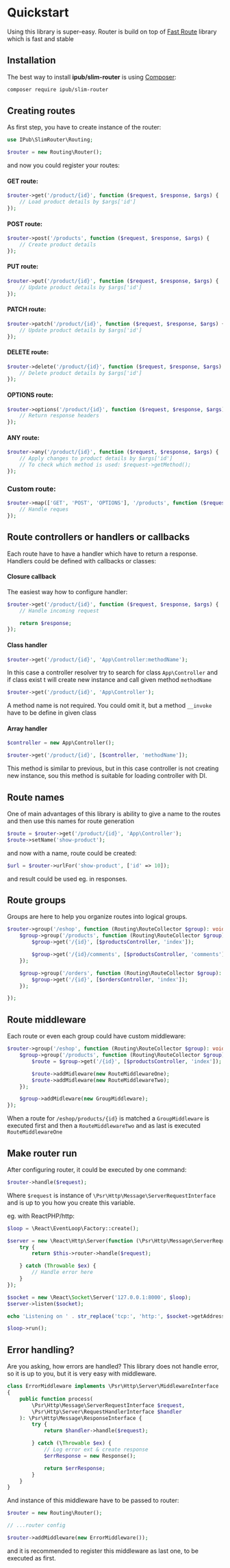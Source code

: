 # Quickstart

Using this library is super-easy. Router is build on top of [Fast Route](https://github.com/nikic/FastRoute) library which is fast and stable

## Installation

The best way to install **ipub/slim-router** is using [Composer](http://getcomposer.org/):

```sh
composer require ipub/slim-router
```

## Creating routes

As first step, you have to create instance of the router:

```php
use IPub\SlimRouter\Routing;

$router = new Routing\Router();
```

and now you could register your routes:

#### GET route:

```php
$router->get('/product/{id}', function ($request, $response, $args) {
    // Load product details by $args['id']
});
```

#### POST route:

```php
$router->post('/products', function ($request, $response, $args) {
    // Create product details
});
```

#### PUT route:

```php
$router->put('/product/{id}', function ($request, $response, $args) {
    // Update product details by $args['id']
});
```

#### PATCH route:

```php
$router->patch('/product/{id}', function ($request, $response, $args) {
    // Update product details by $args['id']
});
```

#### DELETE route:

```php
$router->delete('/product/{id}', function ($request, $response, $args) {
    // Delete product details by $args['id']
});
```

#### OPTIONS route:

```php
$router->options('/product/{id}', function ($request, $response, $args) {
    // Return response headers
});
```

#### ANY route:

```php
$router->any('/product/{id}', function ($request, $response, $args) {
    // Apply changes to product details by $args['id']
    // To check which method is used: $request->getMethod();
});
```

### Custom route:

```php
$router->map(['GET', 'POST', 'OPTIONS'], '/products', function ($request, $response, $args) {
    // Handle reques
});
```

## Route controllers or handlers or callbacks

Each route have to have a handler which have to return a response. Handlers could be defined with callbacks or classes:

#### Closure callback

The easiest way how to configure handler:

```php
$router->get('/product/{id}', function ($request, $response, $args) {
    // Handle incoming request

    return $response;
});
```

#### Class handler

```php
$router->get('/product/{id}', 'App\Controller:methodName');
```

In this case a controller resolver try to search for class `App\Controller` and if class exist t will create new instance and call given method `methodName`

```php
$router->get('/product/{id}', 'App\Controller');
```

A method name is not required. You could omit it, but a method `__invoke` have to be define in given class

#### Array handler

```php
$controller = new App\Controller();

$router->get('/product/{id}', [$controller, 'methodName']);
```

This method is similar to previous, but in this case controller is not creating new instance, sou this method is suitable for loading controller with DI.

## Route names

One of main advantages of this library is ability to give a name to the routes and then use this names for route generation

```php
$route = $router->get('/product/{id}', 'App\Controller');
$route->setName('show-product');
```

and now with a name, route could be created:

```php
$url = $router->urlFor('show-product', ['id' => 10]);
```

and result could be used eg. in responses.

## Route groups

Groups are here to help you organize routes into logical groups.

```php
$router->group('/eshop', function (Routing\RouteCollector $group): void {
    $group->group('/products', function (Routing\RouteCollector $group): void {
        $group->get('/{id}', [$productsController, 'index']);

        $group->get('/{id}/comments', [$productsController, 'comments']);
    });

    $group->group('/orders', function (Routing\RouteCollector $group): void {
        $group->get('/{id}', [$ordersController, 'index']);
    });

});
```

## Route middleware

Each route or even each group could have custom middleware:

```php
$router->group('/eshop', function (Routing\RouteCollector $group): void {
    $group->group('/products', function (Routing\RouteCollector $group): void {
        $route = $group->get('/{id}', [$productsController, 'index']);

        $route->addMidleware(new RouteMiddlewareOne);
        $route->addMidleware(new RouteMiddlewareTwo);
    });

    $group->addMidleware(new GroupMiddleware);
});
```

When a route for `/eshop/products/{id}` is matched a `GroupMiddleware` is executed first and then a `RouteMiddlewareTwo` and as last is executed `RouteMiddlewareOne`

## Make router run

After configuring router, it could be executed by one command:

```php
$router->handle($request);
```

Where `$request` is instance of `\Psr\Http\Message\ServerRequestInterface` and is up to you how you create this variable.

eg. with ReactPHP/http:

```php
$loop = \React\EventLoop\Factory::create();

$server = new \React\Http\Server(function (\Psr\Http\Message\ServerRequestInterface $request): \Psr\Http\Message\ResponseInterface {
    try {
        return $this->router->handle($request);

    } catch (Throwable $ex) {
        // Handle error here
    }
});

$socket = new \React\Socket\Server('127.0.0.1:8000', $loop);
$server->listen($socket);

echo 'Listening on ' . str_replace('tcp:', 'http:', $socket->getAddress()) . PHP_EOL;

$loop->run();
```

## Error handling?

Are you asking, how errors are handled? This library does not handle error, so it is up to you, but it is very easy with middleware.

```php
class ErrorMiddleware implements \Psr\Http\Server\MiddlewareInterface
{
    public function process(
        \Psr\Http\Message\ServerRequestInterface $request,
        \Psr\Http\Server\RequestHandlerInterface $handler
    ): \Psr\Http\Message\ResponseInterface {
        try {
            return $handler->handle($request);

        } catch (\Throwable $ex) {
            // Log error ext & create response
            $errResponse = new Response();

            return $errResponse;
        }
    }
}
```

And instance of this middleware have to be passed to router:

```php
$router = new Routing\Router();

// ...router config

$router->addMiddleware(new ErrorMiddleware());
```

and it is recommended to register this middleware as last one, to be executed as first.
